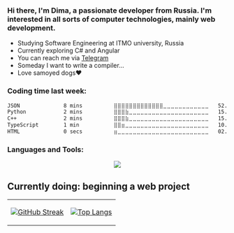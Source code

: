 <h3>Hi there, I'm Dima, a passionate developer from Russia. I'm interested in all sorts of computer technologies, mainly web development.</h3>

* Studying Software Engineering at ITMO university, Russia
* Currently exploring C# and Angular
* You can reach me via [Telegram](https://t.me/grumbletumbles)
* Someday I want to write a compiler...
* Love samoyed dogs❤️

<h3>Coding time last week:</h3>
<!--START_SECTION:waka-->

```txt
JSON              8 mins          ⣿⣿⣿⣿⣿⣿⣿⣿⣿⣿⣿⣿⣿⣀⣀⣀⣀⣀⣀⣀⣀⣀⣀⣀⣀   52.11 %
Python            2 mins          ⣿⣿⣿⣷⣀⣀⣀⣀⣀⣀⣀⣀⣀⣀⣀⣀⣀⣀⣀⣀⣀⣀⣀⣀⣀   15.11 %
C++               2 mins          ⣿⣿⣿⣷⣀⣀⣀⣀⣀⣀⣀⣀⣀⣀⣀⣀⣀⣀⣀⣀⣀⣀⣀⣀⣀   15.02 %
TypeScript        1 min           ⣿⣿⣶⣀⣀⣀⣀⣀⣀⣀⣀⣀⣀⣀⣀⣀⣀⣀⣀⣀⣀⣀⣀⣀⣀   10.80 %
HTML              0 secs          ⣶⣀⣀⣀⣀⣀⣀⣀⣀⣀⣀⣀⣀⣀⣀⣀⣀⣀⣀⣀⣀⣀⣀⣀⣀   02.92 %
```

<!--END_SECTION:waka-->

<h3>Languages and Tools:</h3>

<!-- TODO: add  java, angular, mognodb
AND split in multiple paragraphs when the list gets too large
-->
<p align="center">
  <a href="https://skillicons.dev">
    <img src="https://skillicons.dev/icons?i=cs,dotnet,ts,go,cpp,py,postgresql,git,docker" />
  </a>
</p>

<h2>
  Currently doing: beginning a web project
</h2>

<table align="center" width="100%" height="100%" >
   <tr>
     <td> 
  
[![GitHub Streak](https://streak-stats.demolab.com/?user=grumbletumbles&theme=radical)](https://git.io/streak-stats) </td>
     <td> [![Top Langs](https://github-readme-stats.vercel.app/api/top-langs/?username=grumbletumbles&theme=radical&layout=compact)](https://github.com/grumbletumbles) </td>
   </tr>
  </table>

